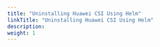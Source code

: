 ```yaml
---
title: "Uninstalling Huawei CSI Using Helm"
linkTitle: "Uninstalling Huawei CSI Using Helm"
description: 
weight: 1
---
```





